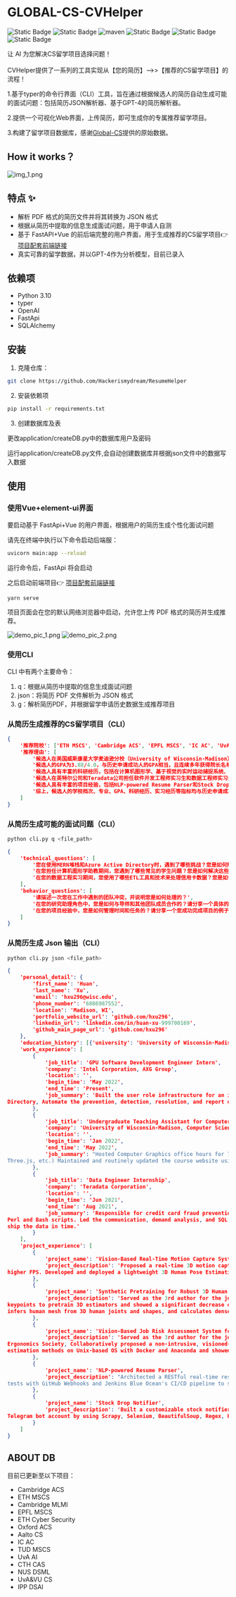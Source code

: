 # GLOBAL-CS-CVHelper
![Static Badge](https://img.shields.io/badge/version-0.1.0-red)
![Static Badge](https://img.shields.io/badge/python-3.10-blue)
![maven](https://img.shields.io/badge/FastAPI-0.105.0-green.svg)
![Static Badge](https://img.shields.io/badge/openai-1.1-blue)
![Static Badge](https://img.shields.io/badge/vue-3.2.13-green)
![Static Badge](https://img.shields.io/badge/element_plus-2.4.4-blue)

让 AI 为您解决CS留学项目选择问题！
<br>
<br>
CVHelper提供了一系列的工具实现从【您的简历】-->>【推荐的CS留学项目】的流程！


1.基于typer的命令行界面（CLI）工具，旨在通过根据候选人的简历自动生成可能的面试问题：包括简历JSON解析器、基于GPT-4的简历解析器。

2.提供一个可视化Web界面，上传简历，即可生成你的专属推荐留学项目。

3.构建了留学项目数据库，感谢[Global-CS](https://global-cs-application.github.io/)提供的原始数据。

## How it works？
![img_1.png](img_1.png)


## 特点 ✨
* 解析 PDF 格式的简历文件并将其转换为 JSON 格式
* 根据从简历中提取的信息生成面试问题，用于申请人自测
* 基于 FastAPI+Vue 的前后端完整的用户界面，用于生成推荐的CS留学项目👉 [项目配套前端链接](https://github.com/Hackerismydream/GLOBAL-CS-CVHelper-Fronted)
* 真实可靠的留学数据，并以GPT-4作为分析模型，目前已录入

## 依赖项
* Python 3.10 
* typer
* OpenAI
* FastApi
* SQLAlchemy

## 安装

1. 克隆仓库：
```bash
git clone https://github.com/Hackerismydream/ResumeHelper
```

2. 安装依赖项
```bash
pip install -r requirements.txt
```
3. 创建数据库及表

更改application/createDB.py中的数据库用户及密码

运行application/createDB.py文件,会自动创建数据库并根据json文件中的数据写入数据


## 使用

### 使用Vue+element-ui界面

要启动基于 FastApi+Vue 的用户界面，根据用户的简历生成个性化面试问题

请先在终端中执行以下命令启动后端服：
```bash
uvicorn main:app --reload
```
运行命令后，FastApi 将会启动

之后启动前端项目👉 [项目配套前端链接](https://github.com/Hackerismydream/GLOBAL-CS-CVHelper-Fronted)
```bash
yarn serve
```
项目页面会在您的默认网络浏览器中启动，允许您上传 PDF 格式的简历并生成推荐。

![demo_pic_1.png](demo_pic_1.png)
![demo_pic_2.png](demo_pic_2.png)

### 使用CLI

CLI 中有两个主要命令：
1. q：根据从简历中提取的信息生成面试问题
2. json：将简历 PDF 文件解析为 JSON 格式
3. g：解析简历PDF，并根据留学申请历史数据生成推荐项目
### 从简历生成推荐的CS留学项目（CLI）
```json
{
    '推荐院校': ['ETH MSCS', 'Cambridge ACS', 'EPFL MSCS', 'IC AC', 'UvA AI'],
    '推荐理由': [
        '候选人在美国威斯康星大学麦迪逊分校（University of Wisconsin-Madison）获得计算机科学（荣誉）、数学、统计学士学位，该校在全球大学排名中位列前50，与历史申请成功人的学校档次相当。',
        '候选人的GPA为3.88/4.0，与历史申请成功人的GPA相当，且连续多年获得院长名单荣誉，表明其在学术上的优秀表现。',
        '候选人具有丰富的科研经历，包括在计算机图形学、基于视觉的实时运动捕捉系统、基于视觉的工作风险评估系统等方向的研究，这些经历与历史申请成功人的科研经历相当。',
        '候选人在英特尔公司和Teradata公司担任软件开发工程师实习生和数据工程师实习生，这些实习经历与历史申请成功人的实习经历相当。',
        '候选人具有丰富的项目经验，包括NLP-powered Resume Parser和Stock Drop Notifier等项目，这些经验将有助于其在申请的项目中表现出色。',
        '综上，候选人的学校档次、专业、GPA、科研经历、实习经历等指标均与历史申请成功人的相应指标高度匹配，因此推荐其申请ETH MSCS、Cambridge ACS、EPFL MSCS、IC AC、UvA AI等项目。'
    ]
}
```
### 从简历生成可能的面试问题（CLI）
```bash
python cli.py q <file_path>
```
```json
{
    'technical_questions': [
        '您在使用MERN堆栈和Azure Active Directory时，遇到了哪些挑战？您是如何解决这些挑战的？',
        '在您担任计算机图形学助教期间，您遇到了哪些常见的学生问题？您是如何解决这些问题的？',
        '在您的数据工程实习期间，您使用了哪些ETL工具和技术来处理信用卡数据？您是如何确保数据的准确性和安全性的？'
    ],
    'behavior_questions': [
        '请描述一次您在工作中遇到的团队冲突，并说明您是如何处理的？',
        '在您的研究助理角色中，您是如何与导师和其他团队成员合作的？请分享一个具体的例子。',
        '在您的项目经验中，您是如何管理时间和任务的？请分享一个您成功完成项目的例子，并解释您是如何组织和分配工作的。'
    ]
}

```

### 从简历生成 Json 输出（CLI）
```bash
python cli.py json <file_path>
```
```json
{
    'personal_detail': {
        'first_name': 'Huan',
        'last_name': 'Xu',
        'email': 'hxu296@wisc.edu',
        'phone_number': '6086987552',
        'location': 'Madison, WI',
        'portfolio_website_url': 'github.com/hxu296',
        'linkedin_url': 'linkedin.com/in/huan-xu-999700169',
        'github_main_page_url': 'github.com/hxu296'
    },
    'education_history': [{'university': 'University of Wisconsin-Madison', 'education_level': 'B.S.', 'graduation_year': '2023', 'graduation_month': 'May', 'majors': 'Computer Sciences (honor), Mathematics, Statistics', 'GPA': '3.88 / 4.0'}], 
    'work_experience': [
        {
            'job_title': 'GPU Software Development Engineer Intern',
            'company': 'Intel Corporation, AXG Group',
            'location': '',
            'begin_time': 'May 2022',
            'end_time': 'Present',
            'job_summary': 'Built the user role infrastructure for an internal graphics workload management tool by implementing SSO authentication, user authorization, and microservice authentication using the MERN stack and the Azure Active  
Directory, Automate the prevention, detection, resolution, and report of CI incidents by implementing a three-layer Jenkins health matrix, Prometheus and Grafana CI health data store and dashboard, and a CI firefighter as a Jenkins daemon.'    
        },
        {
            'job_title': 'Undergraduate Teaching Assistant for Computer Graphics',
            'company': 'University of Wisconsin-Madison, Computer Science Department',
            'location': '',
            'begin_time': 'Jan 2022',
            'end_time': 'May 2022',
            'job_summary': "Hosted Computer Graphics office hours for 7 hours each week for questions about graphics concepts (e.g. transformations, curves, meshes, shaders, ray tracing, etc.) and APIs (e.g. Canvas, SVG, glMatrix, GLSL, WebGL, 
Three.js, etc.) Maintained and routinely updated the course website using the Hugo framework and Github Action's CI/CD workflow"
        },
        {
            'job_title': 'Data Engineer Internship',
            'company': 'Teradata Corporation',
            'location': '',
            'begin_time': 'Jun 2021',
            'end_time': 'Aug 2021',
            'job_summary': 'Responsible for credit card fraud prevention and detection for a world-top commercial bank. Extracted and processed credit card data from the data warehouse using Teradata SQL and DSQL and improved ETL routines using
Perl and Bash scripts. Led the communication, demand analysis, and SQL development for a complex data extraction task requiring joining more than 20 tables across 2 databases. Wrote peer-reviewed SQL and communicated with the operation team to 
ship the data in time.'
        }
    ],
    'project_experience': [
        {
            'project_name': 'Vision-Based Real-Time Motion Capture System on Edge Device',
            'project_description': 'Proposed a real-time 3D motion capture system on edge devices based on the novel optimization technique that 3D temporal consistency can be used to compensate for more noisy 2D information for lower FLOP and 
higher FPS. Developed and deployed a lightweight 3D Human Pose Estimation pipeline on Jeston Nano that integrates YOLOv5, HRNet-Lite, and VideoPose3D using Docker and TensorRT and improved FPS by weight quantization and CNN channel pruning.'   
        },
        {
            'project_name': 'Synthetic Pretraining for Robust 3D Human Pose Estimation',
            'project_description': 'Served as the 3rd author for the journal paper Learning from Synthetic Humans for Accurate and Generalizable 3D Pose Estimation targeting IEEE Transactions on Image Processing, Synthesized realistic 2D       
keypoints to pretrain 3D estimators and showed a significant decrease of PA-MPJPE from 68.0 mm to 61.3 mm on the 3DPW dataset compared with the pretrained-with-H36M baseline. Spearheaded the development of a graphic rendering pipeline that     
infers human mesh from 3D human joints and shapes, and calculates dense depth maps with respect to sampled camera views by using OpenGL, Pytorch, and Scipy.'
        },
        {
            'project_name': 'Vision-Based Job Risk Assessment System for Manual Material Handling',
            'project_description': 'Served as the 3rd author for the journal paper A Single-Camera Method for Estimating Lift Asymmetry Angles using Deep Learning Computer Vision Algorithms targeting The Journal of the Human Factors and        
Ergonomics Society, Collaboratively proposed a non-intrusive, visioned-based system to estimate the Body Asymmetry Angle by using pre-trained 3D Human Pose Estimators. Verified experiment results by setting up and running 6 human pose 
estimation methods on Unix-based OS with Docker and Anaconda and showed that our method produces statistically more accurate results than the previous SOTA by using the paired t-test.'
        },
        {
            'project_name': 'NLP-powered Resume Parser',
            'project_description': "Architected a RESTful real-time resume parsing service that leverages OpenAI's Natural Language Processing engine GPT-3 by using Flask, WSGI, and OpenAI API. Developed and maintained unit and integration     
tests with GitHub Webhooks and Jenkins Blue Ocean's CI/CD pipeline to smoothen deployment and improve fault tolerance for the new service."
        },
        {
            'project_name': 'Stock Drop Notifier',
            'project_description': 'Built a customizable stock notifier for Newegg and BestBuy with a Telegram command-line interface that allows users to personalize search filters, fire up notifiers, and receive notifications all through 1   
Telegram bot account by using Scrapy, Selenium, BeautifulSoup, Regex, Requests, and the Python-Telegram-Bot API.'
        }
    ]
}
```

## ABOUT DB

目前已更新至以下项目：
* Cambridge ACS
* ETH MSCS
* Cambridge MLMI
* EPFL MSCS
* ETH Cyber Security
* Oxford ACS
* Aalto CS
* IC AC
* TUD MSCS
* UvA AI
* CTH CAS
* NUS DSML
* UvA&VU CS
* IPP DSAI
